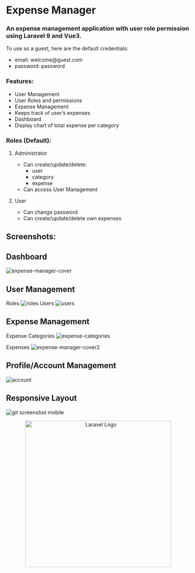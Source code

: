 # Expense Manager
### An expense management application with user role permission using Laravel 9 and Vue3.
To use as a guest, here are the default credentials:
- email: welcome@guest.&#8204;com
- password: password
### Features:
- User Management
- User Roles and permissions
- Expense Management
- Keeps track of user’s expenses
- Dashboard
- Display chart of total expense per category

### Roles (Default):
1. Administrator
   - Can create/update/delete:
        - user
        - category
        - expense
   - Can access User Management

3. User
   - Can change password
   - Can create/update/delete own expenses
  
## Screenshots:
## Dashboard
![expense-manager-cover](https://github.com/ue-an/expense-manager-portfolio-uean/assets/68469141/f95abcfa-0571-4116-bc50-6a34ac49b96b)


## User Management
Roles
![roles](https://github.com/ue-an/expense-manager-laravel-vue/assets/68469141/10512652-fb54-48d6-b354-69d1bc78088f)
Users
![users](https://github.com/ue-an/expense-manager-laravel-vue/assets/68469141/cb440cd1-cfad-4bbf-bffe-69f1e1d650ab)

## Expense Management
Expense Categories
![expense-categories](https://github.com/ue-an/expense-manager-portfolio-uean/assets/68469141/b74d8c01-7b42-4ab5-980a-68cb11da7afe)

Expenses
![expense-manager-cover2](https://github.com/ue-an/expense-manager-portfolio-uean/assets/68469141/da176587-c6b8-4681-9d75-8e9a478c22f7)

## Profile/Account Management
![account](https://github.com/ue-an/expense-manager-laravel-vue/assets/68469141/c1326087-30c0-4dc1-a38e-097d031599c6)

## Responsive Layout
![git screenshot mobile](https://github.com/ue-an/expense-manager-vue-laravel/assets/68469141/14eeee16-c1a0-4e37-91ec-7941b306228e)



<p align="center"><a href="https://laravel.com" target="_blank"><img src="https://raw.githubusercontent.com/laravel/art/master/logo-lockup/5%20SVG/2%20CMYK/1%20Full%20Color/laravel-logolockup-cmyk-red.svg" width="400" alt="Laravel Logo"></a></p>
